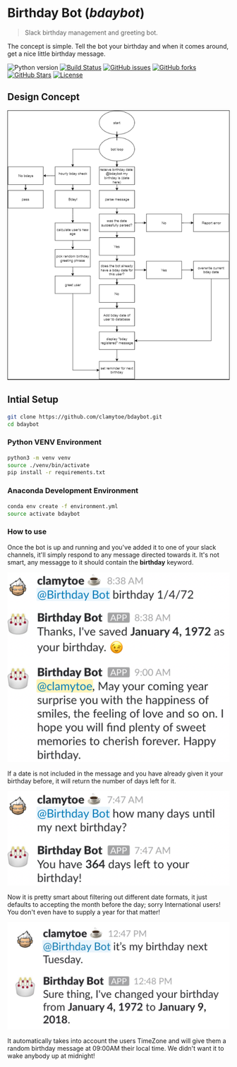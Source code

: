 # Birthday Bot (*bdaybot*)
> Slack birthday management and greeting bot.

The concept is simple. Tell the bot your birthday and when it comes around, get a nice little birthday message.

![Python version][python-version]
[![Build Status][travis-image]][travis-url]
[![GitHub issues][issues-image]][issues-url]
[![GitHub forks][fork-image]][fork-url]
[![GitHub Stars][stars-image]][stars-url]
[![License][license-image]][license-url]

## Design Concept
![flowchart](img/flowchart.png)

## Intial Setup
```bash
git clone https://github.com/clamytoe/bdaybot.git
cd bdaybot
```

### Python VENV Environment

```bash
python3 -m venv venv
source ./venv/bin/activate
pip install -r requirements.txt
```

### Anaconda Development Environment

```bash
conda env create -f environment.yml
source activate bdaybot
```

### How to use
Once the bot is up and running and you've added it to one of your slack channels, it'll simply respond to any message directed towards it. It's not smart, any messagge to it should contain the **birthday** keyword.

![sample](img/bday_sample.png)

If a date is not included in the message and you have already given it your birthday before, it will return the number of days left for it.

![next_birthday](img/bday_check.png)

Now it is pretty smart about filtering out different date formats, it just defaults to accepting the month before the day; sorry International users! You don't even have to supply a year for that matter!

![next_tuesday](img/bday_parsing.png)

It automatically takes into account the users TimeZone and will give them a random birthday message at 09:00AM their local time. We didn't want it to wake anybody up at midnight!

[python-version]:https://img.shields.io/badge/python-3.6%2B-brightgreen.svg
[travis-image]:https://travis-ci.org/clamytoe/pguide.svg?branch=master
[travis-url]:https://travis-ci.org/clamytoe/pguide
[issues-image]:https://img.shields.io/github/issues/clamytoe/bdaybot.svg
[issues-url]:https://github.com/clamytoe/bdaybot/issues
[fork-image]:https://img.shields.io/github/forks/clamytoe/bdaybot.svg
[fork-url]:https://github.com/clamytoe/bdaybot/network
[stars-image]:https://img.shields.io/github/stars/clamytoe/bdaybot.svg
[stars-url]:https://github.com/clamytoe/bdaybot/stargazers
[license-image]:https://img.shields.io/github/license/clamytoe/bdaybot.svg
[license-url]:https://github.com/clamytoe/bdaybot/blob/master/LICENSE
